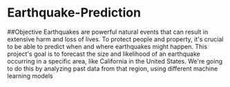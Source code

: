 # Earthquake-Prediction

##Objective
Earthquakes are powerful natural events that can result in extensive harm and loss of lives. To protect people and property, it's crucial to be able to predict when and where earthquakes might happen. This project's goal is to forecast the size and likelihood of an earthquake occurring in a specific area, like California in the United States. We're going to do this by analyzing past data from that region, using different machine learning models
